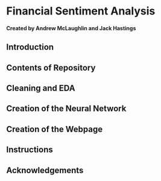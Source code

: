 # Financial Sentiment Analysis 

#### Created by Andrew McLaughlin and Jack Hastings

## Introduction 


## Contents of Repository

## Cleaning and EDA

## Creation of the Neural Network

## Creation of the Webpage

## Instructions

## Acknowledgements 
